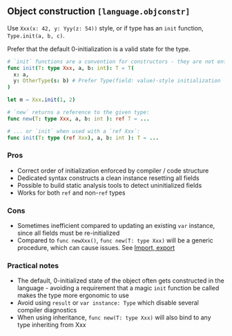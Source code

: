 ## Object construction `[language.objconstr]`

Use `Xxx(x: 42, y: Yyy(z: 54))` style, or if type has an `init` function, `Type.init(a, b, c)`.

Prefer that the default 0-initialization is a valid state for the type.

```nim
# `init` functions are a convention for constructors - they are not enforced by the language
func init(T: type Xxx, a, b: int): T = T(
  x: a,
  y: OtherType(s: b) # Prefer Type(field: value)-style initialization
)

let m = Xxx.init(1, 2)

# `new` returns a reference to the given type:
func new(T: type Xxx, a, b: int ): ref T = ...

# ... or `init` when used with a `ref Xxx`:
func init(T: type (ref Xxx), a, b: int ): T = ...
```

### Pros

* Correct order of initialization enforced by compiler / code structure
* Dedicated syntax constructs a clean instance resetting all fields
* Possible to build static analysis tools to detect uninitialized fields
* Works for both `ref` and non-`ref` types

### Cons

* Sometimes inefficient compared to updating an existing `var` instance, since all fields must be re-initialized
* Compared to `func newXxx()`, `func new(T: type Xxx)` will be a generic procedure, which can cause issues. See [Import, export](language.import.md)

### Practical notes

* The default, 0-initialized state of the object often gets constructed in the language - avoiding a requirement that a magic `init` function be called makes the type more ergonomic to use
* Avoid using `result` or `var instance: Type` which disable several compiler diagnostics
* When using inheritance, `func new(T: type Xxx)` will also bind to any type inheriting from Xxx
